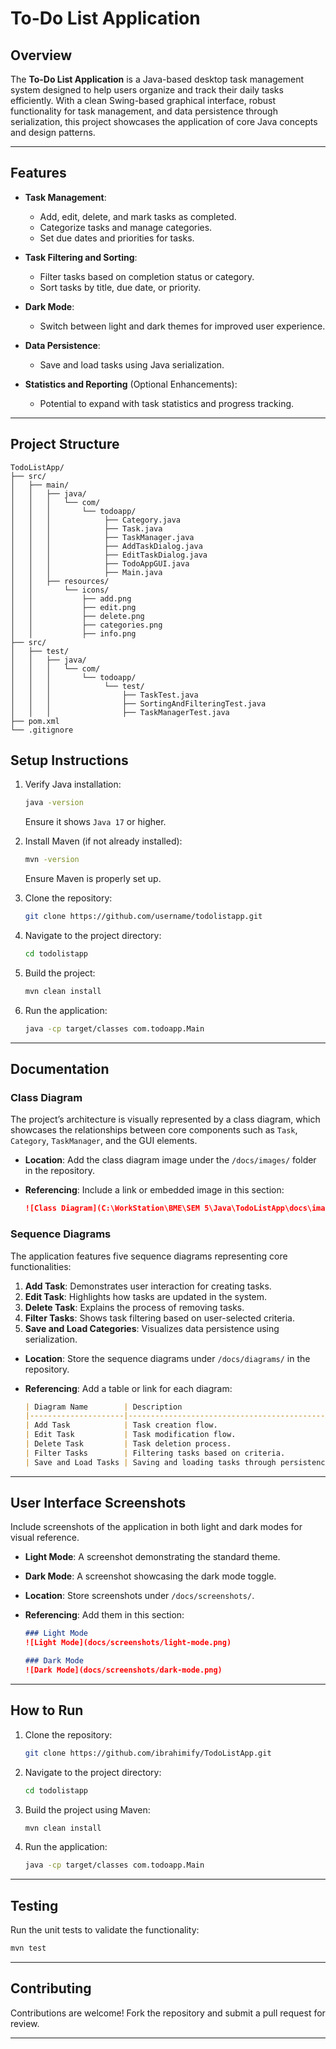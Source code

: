 
# To-Do List Application

## Overview

The **To-Do List Application** is a Java-based desktop task management system designed to help users organize and track their daily tasks efficiently. With a clean Swing-based graphical interface, robust functionality for task management, and data persistence through serialization, this project showcases the application of core Java concepts and design patterns.

---

## Features

- **Task Management**:
  - Add, edit, delete, and mark tasks as completed.
  - Categorize tasks and manage categories.
  - Set due dates and priorities for tasks.

- **Task Filtering and Sorting**:
  - Filter tasks based on completion status or category.
  - Sort tasks by title, due date, or priority.

- **Dark Mode**:
  - Switch between light and dark themes for improved user experience.

- **Data Persistence**:
  - Save and load tasks using Java serialization.

- **Statistics and Reporting** (Optional Enhancements):
  - Potential to expand with task statistics and progress tracking.

---

## Project Structure

```plaintext
TodoListApp/
├── src/
│   ├── main/
│   │   ├── java/
│   │   │   └── com/
│   │   │       └── todoapp/
│   │   │            ├── Category.java 
│   │   │            ├── Task.java 
│   │   │            ├── TaskManager.java 
│   │   │            ├── AddTaskDialog.java 
│   │   │            ├── EditTaskDialog.java 
│   │   │            ├── TodoAppGUI.java 
│   │   │            ├── Main.java 
│   │   ├── resources/
│   │       └── icons/
│   │           ├── add.png
│   │           ├── edit.png
│   │           ├── delete.png
│   │           ├── categories.png
│   │           ├── info.png
├── src/
│   ├── test/
│   │   ├── java/
│   │   │   └── com/
│   │   │       └── todoapp/
│   │   │            └── test/
│   │   │                ├── TaskTest.java
│   │   │                ├── SortingAndFilteringTest.java
│   │   │                ├── TaskManagerTest.java
├── pom.xml
└── .gitignore
```

## Setup Instructions

1. Verify Java installation:
   ```bash
   java -version
   ```
   Ensure it shows `Java 17` or higher.

2. Install Maven (if not already installed):
   ```bash
   mvn -version
   ```
   Ensure Maven is properly set up.

3. Clone the repository:
   ```bash
   git clone https://github.com/username/todolistapp.git
   ```

4. Navigate to the project directory:
   ```bash
   cd todolistapp
   ```

5. Build the project:
   ```bash
   mvn clean install
   ```

6. Run the application:
   ```bash
   java -cp target/classes com.todoapp.Main
   ```

---

## Documentation

### Class Diagram

The project’s architecture is visually represented by a class diagram, which showcases the relationships between core components such as `Task`, `Category`, `TaskManager`, and the GUI elements. 

- **Location**: Add the class diagram image under the `/docs/images/` folder in the repository.
- **Referencing**: Include a link or embedded image in this section:
  
  ```markdown
  ![Class Diagram](C:\WorkStation\BME\SEM 5\Java\TodoListApp\docs\images\class-diagram.png)
  ```

### Sequence Diagrams

The application features five sequence diagrams representing core functionalities:
1. **Add Task**: Demonstrates user interaction for creating tasks.
2. **Edit Task**: Highlights how tasks are updated in the system.
3. **Delete Task**: Explains the process of removing tasks.
4. **Filter Tasks**: Shows task filtering based on user-selected criteria.
5. **Save and Load Categories**: Visualizes data persistence using serialization.

- **Location**: Store the sequence diagrams under `/docs/diagrams/` in the repository.
- **Referencing**: Add a table or link for each diagram:
  
  ```markdown
  | Diagram Name        | Description                                   | Link                                                                 |
  |---------------------|-----------------------------------------------|----------------------------------------------------------------------|
  | Add Task            | Task creation flow.                          | ![Add Task](docs/diagrams/add-task-sequence.png)                    |
  | Edit Task           | Task modification flow.                      | ![Edit Task](docs/diagrams/edit-task-sequence.png)                  |
  | Delete Task         | Task deletion process.                       | ![Delete Task](docs/diagrams/delete-task-sequence.png)              |
  | Filter Tasks        | Filtering tasks based on criteria.           | ![Filter Tasks](docs/diagrams/filter-task-sequence.png)             |
  | Save and Load Tasks | Saving and loading tasks through persistence.| ![Save and Load](docs/diagrams/save-load-sequence.png)              |
  ```

---

## User Interface Screenshots

Include screenshots of the application in both light and dark modes for visual reference.

- **Light Mode**: A screenshot demonstrating the standard theme.
- **Dark Mode**: A screenshot showcasing the dark mode toggle.

- **Location**: Store screenshots under `/docs/screenshots/`.
- **Referencing**: Add them in this section:

  ```markdown
  ### Light Mode
  ![Light Mode](docs/screenshots/light-mode.png)

  ### Dark Mode
  ![Dark Mode](docs/screenshots/dark-mode.png)
  ```

---

## How to Run

1. Clone the repository:
   ```bash
   git clone https://github.com/ibrahimify/TodoListApp.git
   ```
2. Navigate to the project directory:
   ```bash
   cd todolistapp
   ```
3. Build the project using Maven:
   ```bash
   mvn clean install
   ```
4. Run the application:
   ```bash
   java -cp target/classes com.todoapp.Main
   ```

---

## Testing

Run the unit tests to validate the functionality:
```bash
mvn test
```

---

## Contributing

Contributions are welcome! Fork the repository and submit a pull request for review.

---
